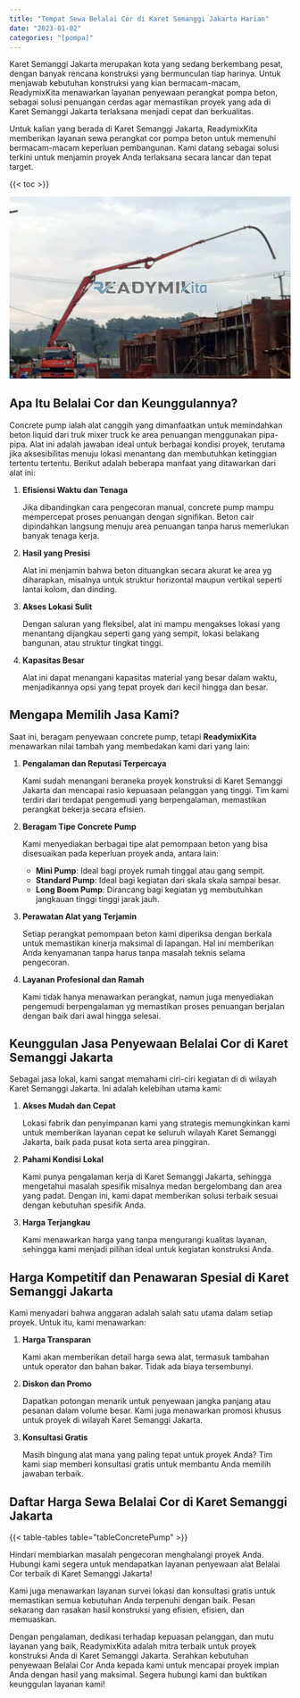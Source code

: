 ```yaml
---
title: "Tempat Sewa Belalai Cor di Karet Semanggi Jakarta Harian"
date: "2023-01-02"
categories: "[pompa]"
---
```


Karet Semanggi Jakarta merupakan kota yang sedang berkembang pesat, dengan banyak rencana konstruksi yang bermunculan tiap harinya. Untuk menjawab kebutuhan konstruksi yang kian bermacam-macam, ReadymixKita menawarkan layanan penyewaan perangkat pompa beton, sebagai solusi penuangan cerdas agar memastikan proyek yang ada di Karet Semanggi Jakarta terlaksana menjadi cepat dan berkualitas.

Untuk kalian yang berada di Karet Semanggi Jakarta, ReadymixKita memberikan layanan sewa perangkat cor pompa beton untuk memenuhi bermacam-macam keperluan pembangunan. Kami datang sebagai solusi terkini untuk menjamin proyek Anda terlaksana secara lancar dan tepat target.

{{< toc >}}

![Tempat Sewa Belalai Cor di Karet Semanggi Jakarta Harian](/images/pompa/sewa-pompa-04.jpg)

## Apa Itu Belalai Cor dan Keunggulannya?

Concrete pump ialah alat canggih yang dimanfaatkan untuk memindahkan beton liquid dari truk mixer truck ke area penuangan menggunakan pipa-pipa. Alat ini adalah jawaban ideal untuk berbagai kondisi proyek, terutama jika aksesibilitas menuju lokasi menantang dan membutuhkan ketinggian tertentu tertentu. Berikut adalah beberapa manfaat yang ditawarkan dari alat ini:

1. **Efisiensi Waktu dan Tenaga**

   Jika dibandingkan cara pengecoran manual, concrete pump mampu mempercepat proses penuangan dengan signifikan. Beton cair dipindahkan langsung menuju area penuangan tanpa harus memerlukan banyak tenaga kerja.

2. **Hasil yang Presisi**

   Alat ini menjamin bahwa beton dituangkan secara akurat ke area yg diharapkan, misalnya untuk struktur horizontal maupun vertikal seperti lantai kolom, dan dinding.

3. **Akses Lokasi Sulit**

   Dengan saluran yang fleksibel, alat ini mampu mengakses lokasi yang menantang dijangkau seperti gang yang sempit, lokasi belakang bangunan, atau struktur tingkat tinggi.

4. **Kapasitas Besar**

   Alat ini dapat menangani kapasitas material yang besar dalam waktu, menjadikannya opsi yang tepat proyek dari kecil hingga dan besar.

## Mengapa Memilih Jasa Kami?

Saat ini, beragam penyewaan concrete pump, tetapi **ReadymixKita** menawarkan nilai tambah yang membedakan kami dari yang lain:

1. **Pengalaman dan Reputasi Terpercaya**

   Kami sudah menangani beraneka proyek konstruksi di Karet Semanggi Jakarta dan mencapai rasio kepuasaan pelanggan yang tinggi. Tim kami terdiri dari terdapat pengemudi yang berpengalaman, memastikan perangkat bekerja secara efisien.

2. **Beragam Tipe Concrete Pump**

   Kami menyediakan berbagai tipe alat pemompaan beton yang bisa disesuaikan pada keperluan proyek anda, antara lain:
   - **Mini Pump**: Ideal bagi proyek rumah tinggal atau gang sempit.
   - **Standard Pump**: Ideal bagi kegiatan dari skala skala sampai besar.
   - **Long Boom Pump**: Dirancang bagi kegiatan yg membutuhkan jangkauan tinggi tinggi jarak jauh.

3. **Perawatan Alat yang Terjamin**

   Setiap perangkat pemompaan beton kami diperiksa dengan berkala untuk memastikan kinerja maksimal di lapangan. Hal ini memberikan Anda kenyamanan tanpa harus tanpa masalah teknis selama pengecoran.

4. **Layanan Profesional dan Ramah**

   Kami tidak hanya menawarkan perangkat, namun juga menyediakan pengemudi berpengalaman yg memastikan proses penuangan berjalan dengan baik dari awal hingga selesai.

## Keunggulan Jasa Penyewaan Belalai Cor di Karet Semanggi Jakarta

Sebagai jasa lokal, kami sangat memahami ciri-ciri kegiatan di di wilayah Karet Semanggi Jakarta. Ini adalah kelebihan utama kami:

1. **Akses Mudah dan Cepat**

   Lokasi fabrik dan penyimpanan kami yang strategis memungkinkan kami untuk memberikan layanan cepat ke seluruh wilayah Karet Semanggi Jakarta, baik pada pusat kota serta area pinggiran.

2. **Pahami Kondisi Lokal**

   Kami punya pengalaman kerja di Karet Semanggi Jakarta, sehingga mengetahui masalah spesifik misalnya medan bergelombang dan area yang padat. Dengan ini, kami dapat memberikan solusi terbaik sesuai dengan kebutuhan spesifik Anda.

3. **Harga Terjangkau**

   Kami menawarkan harga yang tanpa mengurangi kualitas layanan, sehingga kami menjadi pilihan ideal untuk kegiatan konstruksi Anda.

## Harga Kompetitif dan Penawaran Spesial di Karet Semanggi Jakarta

Kami menyadari bahwa anggaran adalah salah satu utama dalam setiap proyek. Untuk itu, kami menawarkan:

1. **Harga Transparan**

   Kami akan memberikan detail harga sewa alat, termasuk tambahan untuk operator dan bahan bakar. Tidak ada biaya tersembunyi.

2. **Diskon dan Promo**

   Dapatkan potongan menarik untuk penyewaan jangka panjang atau pesanan dalam volume besar. Kami juga menawarkan promosi khusus untuk proyek di wilayah Karet Semanggi Jakarta.

3. **Konsultasi Gratis**

   Masih bingung alat mana yang paling tepat untuk proyek Anda? Tim kami siap memberi konsultasi gratis untuk membantu Anda memilih jawaban terbaik.

## Daftar Harga Sewa Belalai Cor di Karet Semanggi Jakarta

{{< table-tables table="tableConcretePump" >}}

Hindari membiarkan masalah pengecoran menghalangi proyek Anda. Hubungi kami segera untuk mendapatkan layanan penyewaan alat Belalai Cor terbaik di Karet Semanggi Jakarta!

Kami juga menawarkan layanan survei lokasi dan konsultasi gratis untuk memastikan semua kebutuhan Anda terpenuhi dengan baik. Pesan sekarang dan rasakan hasil konstruksi yang efisien, efisien, dan memuaskan.

Dengan pengalaman, dedikasi terhadap kepuasan pelanggan, dan mutu layanan yang baik, ReadymixKita adalah mitra terbaik untuk proyek konstruksi Anda di Karet Semanggi Jakarta. Serahkan kebutuhan penyewaan Belalai Cor Anda kepada kami untuk mencapai proyek impian Anda dengan hasil yang maksimal. Segera hubungi kami dan buktikan keunggulan layanan kami!